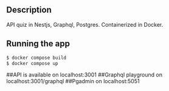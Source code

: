 

## Description

API quiz in Nestjs, Graphql, Postgres. Containerized in Docker.

## Running the app

```bash [in project directory]
$ docker compose build
$ docker compose up
```
##API is available on localhost:3001
##Graphql playground on localhost:3001/graphql
##Pgadmin on localhost:5051



